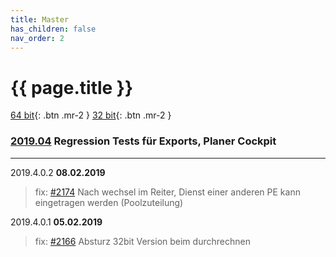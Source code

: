 ```yaml
---
title: Master
has_children: false
nav_order: 2
---
```


# {{ page.title }}  

[64 bit](https://s3.amazonaws.com/releases.bitfactory.at.{{page.title}}/ALEX64.zip){: .btn .mr-2 }
[32 bit](https://s3.amazonaws.com/releases.bitfactory.at.{{page.title}}/ALEX32.zip){: .btn .mr-2 }

### [2019.04](https://github.com/bitfactory-software/alex/milestone/32) Regression Tests für Exports, Planer Cockpit
___

2019.4.0.2 **08.02.2019**
>fix: [#2174](https://github.com/bitfactory-software/alex/issues/2174) Nach wechsel im Reiter, Dienst einer anderen PE kann eingetragen werden (Poolzuteilung) 

2019.4.0.1 **05.02.2019**
>fix: [#2166](https://github.com/bitfactory-software/alex/issues/2166) Absturz 32bit Version beim durchrechnen 
